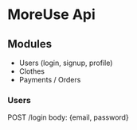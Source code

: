 # MoreUse Api

## Modules
- Users (login, signup, profile)
- Clothes
- Payments / Orders

### Users
POST  /login  body: {email, password}
